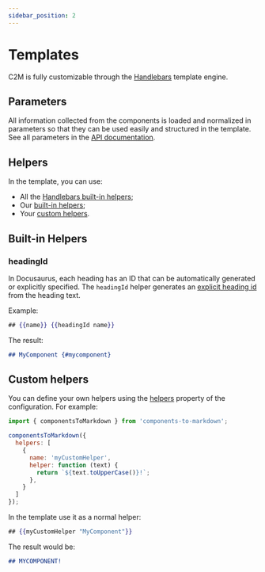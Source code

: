 ```yaml
---
sidebar_position: 2
---
```


# Templates

C2M is fully customizable through the [Handlebars](https://handlebarsjs.com/) template engine.

## Parameters

All information collected from the components is loaded and normalized in parameters so that they can be used easily and structured in the template. See all parameters in the [API documentation](/docs/api/template-params).

## Helpers

In the template, you can use:

- All the [Handlebars built-in helpers](https://handlebarsjs.com/guide/builtin-helpers.html);
- Our [built-in helpers](#built-in-helpers);
- Your [custom helpers](#custom-helpers).

## Built-in Helpers

### headingId

In Docusaurus, each heading has an ID that can be automatically generated or explicitly specified. The `headingId` helper generates an [explicit heading id](https://docusaurus.io/docs/markdown-features/toc#heading-ids) from the heading text.

Example:

```handlebars title="template.hbs"
## {{name}} {{headingId name}}
```

The result:

```markdown title="hello.md"
## MyComponent {#mycomponent}
```

## Custom helpers

You can define your own helpers using the [helpers](/docs/api/library#helpers) property of the configuration. For example:

```js
import { componentsToMarkdown } from 'components-to-markdown';

componentsToMarkdown({
  helpers: [
    {
      name: 'myCustomHelper',
      helper: function (text) {
        return `${text.toUpperCase()}!`;
      },
    }
  ]
});
```

In the template use it as a normal helper:

```handlebars title="template.hbs"
## {{myCustomHelper "MyComponent"}}
```

The result would be:

```md title="MyComponent.md"
## MYCOMPONENT!
```
